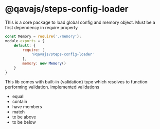 # @qavajs/steps-config-loader
This is a core package to load global config and memory object. Must be a first dependency in require property

```javascript
const Memory = require('./memory');
module.exports = {
    default: {
        require: [
            '@qavajs/steps-config-loader'
        ],
        memory: new Memory()
    }
}
```

This lib comes with built-in {validation} type which resolves to function performing validation.
Implemented validations
* equal
* contain
* have members
* match
* to be above
* to be below
